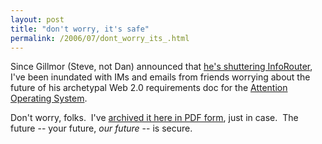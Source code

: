 ```yaml
---
layout: post
title: "don't worry, it's safe"
permalink: /2006/07/dont_worry_its_.html
---
```


Since Gillmor (Steve, not Dan) announced that [he's shuttering InfoRouter](http://blogs.zdnet.com/Gillmor/?p=293), I've been inundated with IMs and emails from friends worrying about the future of his archetypal Web 2.0 requirements doc for the [Attention Operating System](http://blogs.zdnet.com/Gillmor/?p=286).

Don't worry, folks.  I've [archived it here in PDF form](http://sippey.typepad.com/filtered/files/attention-os.pdf), just in case.  The future -- your future, _our future_ \-\- is secure.